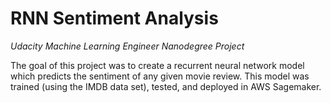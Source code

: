 # RNN Sentiment Analysis
*Udacity Machine Learning Engineer Nanodegree Project*
  
The goal of this project was to create a recurrent neural network model which predicts the sentiment of any given movie review. This model was trained (using the IMDB data set), tested, and deployed in AWS Sagemaker.
